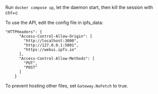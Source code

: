 Run `docker compose up`, let the daemon start, then kill the session with ctrl+c

To use the API, edit the config file in ipfs_data: 

```
"HTTPHeaders": {
      "Access-Control-Allow-Origin": [
        "http://localhost:3000",
        "http://127.0.0.1:5001",
        "https://webui.ipfs.io"
      ],
      "Access-Control-Allow-Methods": [
        "PUT",
        "POST"
      ]
    }
```

To prevent hosting other files, set `Gateway.NoFetch` to true.
